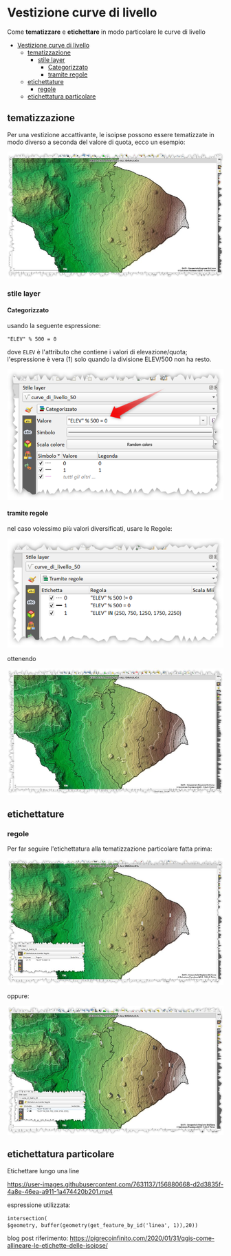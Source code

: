 # Vestizione curve di livello

Come **tematizzare** e **etichettare** in modo particolare le curve di livello

<!-- TOC -->

- [Vestizione curve di livello](#vestizione-curve-di-livello)
  - [tematizzazione](#tematizzazione)
    - [stile layer](#stile-layer)
      - [Categorizzato](#categorizzato)
      - [tramite regole](#tramite-regole)
  - [etichettature](#etichettature)
    - [regole](#regole)
  - [etichettatura particolare](#etichettatura-particolare)

<!-- /TOC -->

## tematizzazione

Per una vestizione accattivante, le isoipse possono essere tematizzate in modo diverso a seconda del valore di quota, ecco un esempio:

![](imgs/esempi/img_03.png)

### stile layer

#### Categorizzato

usando la seguente espressione:

```
"ELEV" % 500 = 0
```
dove `ELEV` è l'attributo che contiene i valori di elevazione/quota; l'espressione è vera (1) solo quando la divisione ELEV/500 non ha resto. 

![](imgs/esempi/img_0311.png)


#### tramite regole

nel caso volessimo più valori diversificati, usare le Regole:

![](imgs/esempi/img_0312.png)

ottenendo

![](imgs/esempi/img_0313.png)

## etichettature

### regole

Per far seguire l'etichettatura alla tematizzazione particolare fatta prima:

![](imgs/esempi/img_032.png)

oppure:

![](imgs/esempi/img_0322.png)

## etichettatura particolare

Etichettare lungo una line

https://user-images.githubusercontent.com/7631137/156880668-d2d3835f-4a8e-46ea-a911-1a474420b201.mp4

espressione utilizzata:

```
intersection( 
$geometry, buffer(geometry(get_feature_by_id('linea', 1)),20))
```

blog post riferimento: <https://pigrecoinfinito.com/2020/01/31/qgis-come-allineare-le-etichette-delle-isoipse/>
